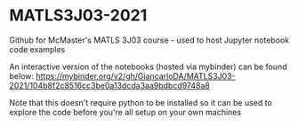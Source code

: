 # MATLS3J03-2021
Github for McMaster's MATLS 3J03 course - used to host Jupyter notebook code examples

An interactive version of the notebooks (hosted via mybinder) can be found below:
https://mybinder.org/v2/gh/GiancarloDA/MATLS3J03-2021/104b8f2c8516cc3be0a13dcda3aa9bdbcd9748a8

Note that this doesn't require python to be installed so it can be used to explore the code before you're all setup on your own machines
